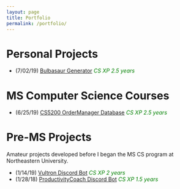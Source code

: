 ```yaml
---
layout: page
title: Portfolio
permalink: /portfolio/
---
```


# Personal Projects
* (7/02/19) [Bulbasaur Generator](https://kaaii.github.io/bulbasaur-generator-post/) <span style="color: green">*CS XP 2.5 years*</span>

# MS Computer Science Courses
* (6/25/19) [CS5200 OrderManager Database](https://kaaii.github.io/OrderManager-Database-post/) <span style="color: green">*CS XP 2.5 years*</span>

# Pre-MS Projects
Amateur projects developed before I began the MS CS program at Northeastern University.
* (1/14/19) [Vultron Discord Bot](https://github.com/Kaaii/VultronBot) <span style="color: green">*CS XP 2 years*</span>
* (1/28/18) [ProductivityCoach Discord Bot](https://github.com/Kaaii/ProductivityCoach) <span style="color: green">*CS XP 1.5 years*</span>
